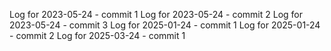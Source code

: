 Log for 2023-05-24 - commit 1
Log for 2023-05-24 - commit 2
Log for 2023-05-24 - commit 3
Log for 2025-01-24 - commit 1
Log for 2025-01-24 - commit 2
Log for 2025-03-24 - commit 1
